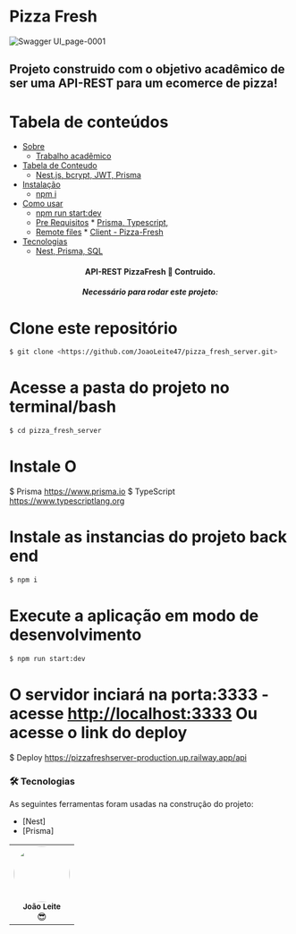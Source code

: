 # Pizza Fresh

![Swagger UI_page-0001](https://user-images.githubusercontent.com/100146681/179601827-614fd289-f670-4b65-95cc-1650d6088958.jpg)


## Projeto construido com o objetivo acadêmico de ser uma API-REST para um ecomerce de pizza!

Tabela de conteúdos
=================
<!--ts-->
   * [Sobre](#)
       * [Trabalho acadêmico](#)
   * [Tabela de Conteudo](#tabela-de-conteudo)
        * [Nest.js, bcrypt, JWT, Prisma ](#tabela-de-conteudo)
   * [Instalação](#instalacao)
       * [npm i](#instalacao)
   * [Como usar](#como-usar)
   	   * [npm run start:dev](#como-usar)
      * [Pre Requisitos](#pre-requisitos)
              * [Prisma, Typescript,](#pre-requisitos)
      * [Remote files](#remote-files)
              * [Client - Pizza-Fresh](#remote-files)
   * [Tecnologias](#tecnologias)
      * [Nest, Prisma, SQL](#tecnologias)
   
<!--te-->

<h4 align="center"> 
	  API-REST PizzaFresh 🚀 Contruido.  
</h4>

<h5 align="center">Necessário para rodar este projeto:</h5>

# Clone este repositório
```bash
$ git clone <https://github.com/JoaoLeite47/pizza_fresh_server.git>
```

# Acesse a pasta do projeto no terminal/bash
```bash
$ cd pizza_fresh_server
```

# Instale O 
$ Prisma <https://www.prisma.io>
$ TypeScript <https://www.typescriptlang.org>

# Instale as instancias do projeto back end
```bash
$ npm i
```

# Execute a aplicação em modo de desenvolvimento
```bash
$ npm run start:dev
```

# O servidor inciará na porta:3333 - acesse <http://localhost:3333> Ou acesse o link do deploy
$ Deploy <https://pizzafreshserver-production.up.railway.app/api>

### 🛠 Tecnologias
As seguintes ferramentas foram usadas na construção do projeto:
- [Nest]
- [Prisma]

<table>
  <tr>
    <td align="center"><img style="border-radius: 50%;" src="https://avatars.githubusercontent.com/u/100146681?v=4" width="100px;" alt=""/><br /><sub><b>João Leite</b></sub></a><br />😎</a></td>
    </tr>
</table>
